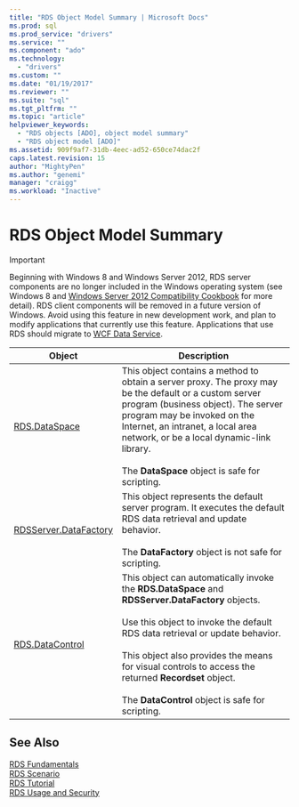 ```yaml
---
title: "RDS Object Model Summary | Microsoft Docs"
ms.prod: sql
ms.prod_service: "drivers"
ms.service: ""
ms.component: "ado"
ms.technology:
  - "drivers"
ms.custom: ""
ms.date: "01/19/2017"
ms.reviewer: ""
ms.suite: "sql"
ms.tgt_pltfrm: ""
ms.topic: "article"
helpviewer_keywords: 
  - "RDS objects [ADO], object model summary"
  - "RDS object model [ADO]"
ms.assetid: 909f9af7-31db-4eec-ad52-650ce74dac2f
caps.latest.revision: 15
author: "MightyPen"
ms.author: "genemi"
manager: "craigg"
ms.workload: "Inactive"
---
```

# RDS Object Model Summary
> [!IMPORTANT]
>  Beginning with Windows 8 and Windows Server 2012, RDS server components are no longer included in the Windows operating system (see Windows 8 and [Windows Server 2012 Compatibility Cookbook](https://www.microsoft.com/en-us/download/details.aspx?id=27416) for more detail). RDS client components will be removed in a future version of Windows. Avoid using this feature in new development work, and plan to modify applications that currently use this feature. Applications that use RDS should migrate to [WCF Data Service](http://go.microsoft.com/fwlink/?LinkId=199565).  
  
|Object|Description|  
|------------|-----------------|  
|[RDS.DataSpace](../../../ado/reference/rds-api/dataspace-object-rds.md)|This object contains a method to obtain a server proxy. The proxy may be the default or a custom server program (business object). The server program may be invoked on the Internet, an intranet, a local area network, or be a local dynamic-link library.<br /><br /> The **DataSpace** object is safe for scripting.|  
|[RDSServer.DataFactory](../../../ado/reference/rds-api/datafactory-object-rdsserver.md)|This object represents the default server program. It executes the default RDS data retrieval and update behavior.<br /><br /> The **DataFactory** object is not safe for scripting.|  
|[RDS.DataControl](../../../ado/reference/rds-api/datacontrol-object-rds.md)|This object can automatically invoke the **RDS.DataSpace** and **RDSServer.DataFactory** objects.<br /><br /> Use this object to invoke the default RDS data retrieval or update behavior.<br /><br /> This object also provides the means for visual controls to access the returned **Recordset** object.<br /><br /> The **DataControl** object is safe for scripting.|  
  
## See Also  
 [RDS Fundamentals](../../../ado/guide/remote-data-service/rds-fundamentals.md)   
 [RDS Scenario](../../../ado/guide/remote-data-service/rds-scenario.md)   
 [RDS Tutorial](../../../ado/guide/remote-data-service/rds-tutorial.md)   
 [RDS Usage and Security](../../../ado/guide/remote-data-service/rds-usage-and-security.md)



